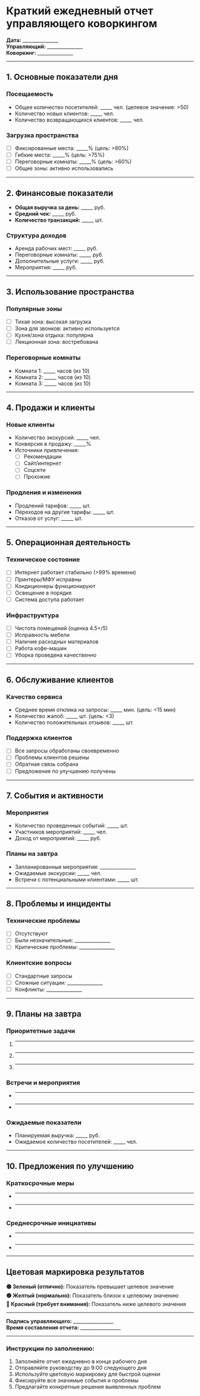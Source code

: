 # Краткий ежедневный отчет управляющего коворкингом

**Дата:** _______________  
**Управляющий:** _______________  
**Коворкинг:** _______________

---

## 1. Основные показатели дня

### Посещаемость
- Общее количество посетителей: _____ чел. (целевое значение: >50)
- Количество новых клиентов: _____ чел.
- Количество возвращающихся клиентов: _____ чел.

### Загрузка пространства
- [ ] Фиксированные места: _____% (цель: >80%)
- [ ] Гибкие места: _____% (цель: >75%)
- [ ] Переговорные комнаты: _____% (цель: >60%)
- [ ] Общие зоны: активно использовались

---

## 2. Финансовые показатели

- **Общая выручка за день:** _____ руб.
- **Средний чек:** _____ руб.
- **Количество транзакций:** _____ шт.

### Структура доходов
- Аренда рабочих мест: _____ руб.
- Переговорные комнаты: _____ руб.
- Дополнительные услуги: _____ руб.
- Мероприятия: _____ руб.

---

## 3. Использование пространства

### Популярные зоны
- [ ] Тихая зона: высокая загрузка
- [ ] Зона для звонков: активно используется
- [ ] Кухня/зона отдыха: популярна
- [ ] Лекционная зона: востребована

### Переговорные комнаты
- Комната 1: _____ часов (из 10)
- Комната 2: _____ часов (из 10)
- Комната 3: _____ часов (из 10)

---

## 4. Продажи и клиенты

### Новые клиенты
- Количество экскурсий: _____ чел.
- Конверсия в продажу: _____%
- Источники привлечения:
  - [ ] Рекомендации
  - [ ] Сайт/интернет
  - [ ] Соцсети
  - [ ] Прохожие

### Продления и изменения
- Продлений тарифов: _____ шт.
- Переходов на другие тарифы: _____ шт.
- Отказов от услуг: _____ шт.

---

## 5. Операционная деятельность

### Техническое состояние
- [ ] Интернет работает стабильно (>99% времени)
- [ ] Принтеры/МФУ исправны
- [ ] Кондиционеры функционируют
- [ ] Освещение в порядке
- [ ] Система доступа работает

### Инфраструктура
- [ ] Чистота помещений (оценка 4.5+/5)
- [ ] Исправность мебели
- [ ] Наличие расходных материалов
- [ ] Работа кофе-машин
- [ ] Уборка проведена качественно

---

## 6. Обслуживание клиентов

### Качество сервиса
- Среднее время отклика на запросы: _____ мин. (цель: <15 мин)
- Количество жалоб: _____ шт. (цель: <3)
- Количество положительных отзывов: _____ шт.

### Поддержка клиентов
- [ ] Все запросы обработаны своевременно
- [ ] Проблемы клиентов решены
- [ ] Обратная связь собрана
- [ ] Предложения по улучшению получены

---

## 7. События и активности

### Мероприятия
- Количество проведенных событий: _____ шт.
- Участников мероприятий: _____ чел.
- Доход от мероприятий: _____ руб.

### Планы на завтра
- Запланированные мероприятия: _______________
- Ожидаемые экскурсии: _____ чел.
- Встречи с потенциальными клиентами: _____ шт.

---

## 8. Проблемы и инциденты

### Технические проблемы
- [ ] Отсутствуют
- [ ] Были незначительные: _______________
- [ ] Критические проблемы: _______________

### Клиентские вопросы
- [ ] Стандартные запросы
- [ ] Сложные ситуации: _______________
- [ ] Конфликты: _______________

---

## 9. Планы на завтра

### Приоритетные задачи
1. _______________
2. _______________
3. _______________

### Встречи и мероприятия
- _______________
- _______________

### Ожидаемые показатели
- Планируемая выручка: _____ руб.
- Ожидаемое количество посетителей: _____ чел.

---

## 10. Предложения по улучшению

### Краткосрочные меры
- _______________
- _______________

### Среднесрочные инициативы
- _______________
- _______________

---

## Цветовая маркировка результатов

**🟢 Зеленый (отлично):** Показатель превышает целевое значение  
**🟡 Желтый (нормально):** Показатель близок к целевому значению  
**🔴 Красный (требует внимания):** Показатель ниже целевого значения

---

**Подпись управляющего:** _________________  
**Время составления отчета:** _________________

---

### Инструкции по заполнению:

1. Заполняйте отчет ежедневно в конце рабочего дня
2. Отправляйте руководству до 9:00 следующего дня
3. Используйте цветовую маркировку для быстрой оценки
4. Фиксируйте все значимые события и проблемы
5. Предлагайте конкретные решения выявленных проблем